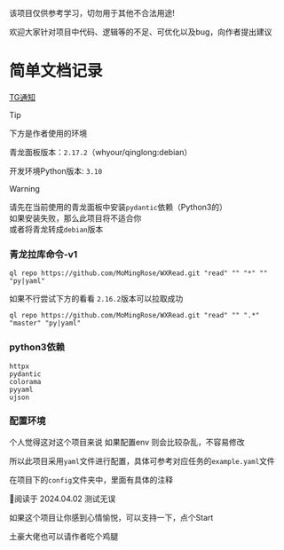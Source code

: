 该项目仅供参考学习，切勿用于其他不合法用途!

欢迎大家针对项目中代码、逻辑等的不足、可优化以及bug，向作者提出建议

# 简单文档记录

[TG通知](https://t.me/mmlg_ql)

> [!TIP]
> 下方是作者使用的环境
>
> 青龙面板版本：`2.17.2`（whyour/qinglong:debian）
>
> 开发环境Python版本: `3.10`

> [!WARNING]
> 请先在当前使用的青龙面板中安装`pydantic`依赖（Python3的）\
> 如果安装失败，那么此项目将不适合你 \
> 或者将青龙转成`debian`版本

### 青龙拉库命令-v1

```shell
ql repo https://github.com/MoMingRose/WXRead.git "read" "" "*" "" "py|yaml"
```

如果不行尝试下方的看看 `2.16.2`版本可以拉取成功

```shell
ql repo https://github.com/MoMingRose/WXRead.git "read" "" ".*" "master" "py|yaml"
```


### python3依赖

```text
httpx
pydantic
colorama
pyyaml
ujson
```

### 配置环境

个人觉得这对这个项目来说 如果配置env 则会比较杂乱，不容易修改

所以此项目采用`yaml`文件进行配置，具体可参考对应任务的`example.yaml`文件

在项目下的`config`文件夹中，里面有具体的注释

🥤阅读于 2024.04.02 测试无误

如果这个项目让你感到心情愉悦，可以支持一下，点个Start

土豪大佬也可以请作者吃个鸡腿